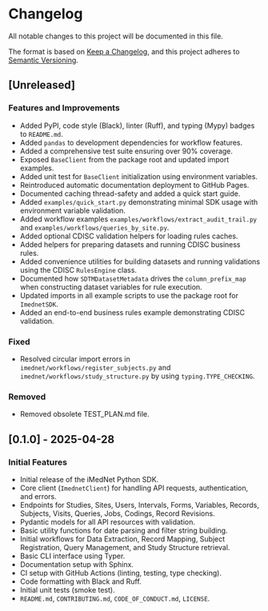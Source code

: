 # Changelog

All notable changes to this project will be documented in this file.

The format is based on [Keep a Changelog](https://keepachangelog.com/en/1.0.0/),
and this project adheres to [Semantic Versioning](https://semver.org/spec/v2.0.0.html).

## [Unreleased]

### Features and Improvements

- Added PyPI, code style (Black), linter (Ruff), and typing (Mypy) badges to `README.md`.
- Added `pandas` to development dependencies for workflow features.
- Added a comprehensive test suite ensuring over 90% coverage.
- Exposed `BaseClient` from the package root and updated import examples.
- Added unit test for `BaseClient` initialization using environment variables.
- Reintroduced automatic documentation deployment to GitHub Pages.
- Documented caching thread-safety and added a quick start guide.
- Added `examples/quick_start.py` demonstrating minimal SDK usage with
  environment variable validation.
- Added workflow examples `examples/workflows/extract_audit_trail.py` and
  `examples/workflows/queries_by_site.py`.
- Added optional CDISC validation helpers for loading rules caches.
- Added helpers for preparing datasets and running CDISC business rules.
- Added convenience utilities for building datasets and running validations
  using the CDISC ``RulesEngine`` class.
- Documented how ``SDTMDatasetMetadata`` drives the ``column_prefix_map`` when
  constructing dataset variables for rule execution.
- Updated imports in all example scripts to use the package root for `ImednetSDK`.
- Added an end-to-end business rules example demonstrating CDISC validation.

### Fixed

- Resolved circular import errors in `imednet/workflows/register_subjects.py` and `imednet/workflows/study_structure.py` by using `typing.TYPE_CHECKING`.

### Removed

 - Removed obsolete TEST_PLAN.md file.

## [0.1.0] - 2025-04-28

### Initial Features

- Initial release of the iMedNet Python SDK.
- Core client (`ImednetClient`) for handling API requests, authentication, and errors.
- Endpoints for Studies, Sites, Users, Intervals, Forms, Variables, Records, Subjects, Visits, Queries, Jobs, Codings, Record Revisions.
- Pydantic models for all API resources with validation.
- Basic utility functions for date parsing and filter string building.
- Initial workflows for Data Extraction, Record Mapping, Subject Registration, Query Management, and Study Structure retrieval.
- Basic CLI interface using Typer.
- Documentation setup with Sphinx.
- CI setup with GitHub Actions (linting, testing, type checking).
- Code formatting with Black and Ruff.
- Initial unit tests (smoke test).
- `README.md`, `CONTRIBUTING.md`, `CODE_OF_CONDUCT.md`, `LICENSE`.
